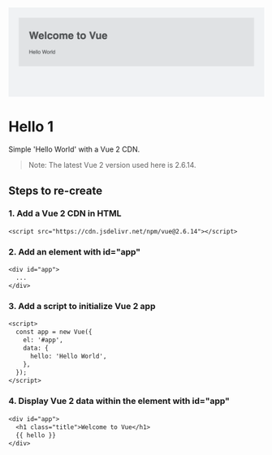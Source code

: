 <img src="screenshot.png" alt="" style="margin: 0 auto; max-width: 100%;" />


# Hello 1

Simple 'Hello World' with a Vue 2 CDN.

> Note: The latest Vue 2 version used here is 2.6.14.


## Steps to re-create

### 1. Add a Vue 2 CDN in HTML

```
<script src="https://cdn.jsdelivr.net/npm/vue@2.6.14"></script>
```


### 2. Add an element with id="app"

```
<div id="app">
  ...
</div>
```


### 3. Add a script to initialize Vue 2 app

```
<script>
  const app = new Vue({
    el: '#app',
    data: {
      hello: 'Hello World',
    },
  });
</script>
```


### 4. Display Vue 2 data within the element with id="app"

```
<div id="app">
  <h1 class="title">Welcome to Vue</h1>
  {{ hello }}
</div>
```
